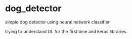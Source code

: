 # dog_detector
simple dog detector using neural network classifier

trying to understand DL for the first time and keras libraries.
